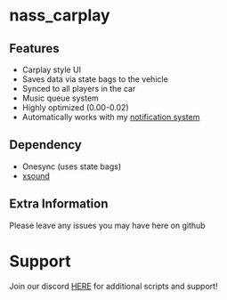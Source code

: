 # nass_carplay

## Features

- Carplay style UI
- Saves data via state bags to the vehicle
- Synced to all players in the car
- Music queue system
- Highly optimized (0.00-0.02)
- Automatically works with my [notification system](https://forum.cfx.re/t/paid-standalone-nass-notification-system/5077964)

## Dependency

- Onesync (uses state bags)
- [xsound](https://github.com/Xogy/xsound)


## Extra Information


 Please leave any issues you may have here on github

# Support
Join our discord <a href='https://discord.gg/fz655NHeDq'>HERE</a> for additional scripts and support!
